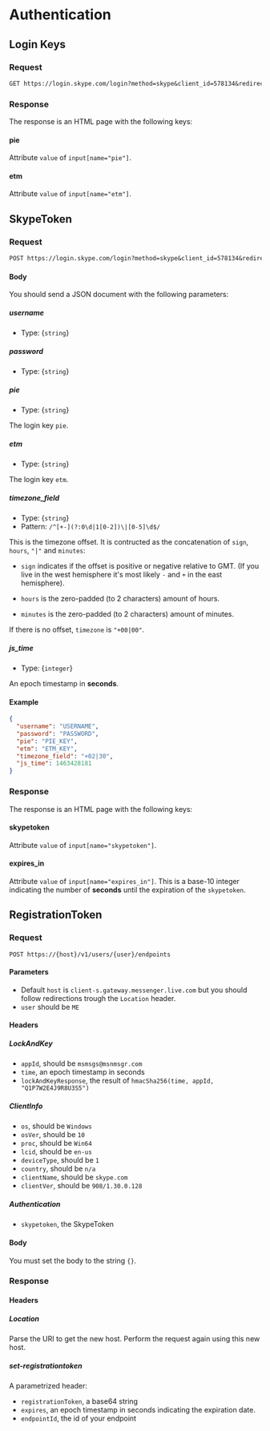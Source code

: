 # Authentication

## Login Keys

### Request

````txt
GET https://login.skype.com/login?method=skype&client_id=578134&redirect_uri=https%3A%2F%2Fweb.skype.com
````

### Response

The response is an HTML page with the following keys:

#### pie

Attribute `value` of `input[name="pie"]`.

#### etm

Attribute `value` of `input[name="etm"]`.

## SkypeToken

### Request

````txt
POST https://login.skype.com/login?method=skype&client_id=578134&redirect_uri=https%3A%2F%2Fweb.skype.com
````

#### Body

You should send a JSON document with the following parameters:

##### username

- Type: {`string`}

##### password

- Type: {`string`}

##### pie

- Type: {`string`}

The login key `pie`.

##### etm

- Type: {`string`}

The login key `etm`.

##### timezone_field

- Type: {`string`}
- Pattern: `/^[+-](?:0\d|1[0-2])\|[0-5]\d$/`

This is the timezone offset. It is contructed as the concatenation of `sign`, `hours`, `"|"` and `minutes`:

- `sign` indicates if the offset is positive or negative relative to GMT. (If you live in the west hemisphere it's most likely `-` and `+` in the east hemisphere).
 
- `hours` is the zero-padded (to 2 characters) amount of hours.

- `minutes` is the zero-padded (to 2 characters) amount of minutes.

If there is no offset, `timezone` is `"+00|00"`.

##### js_time

- Type: {`integer`}

An epoch timestamp in **seconds**.

#### Example

````json
{
  "username": "USERNAME",
  "password": "PASSWORD",
  "pie": "PIE_KEY",
  "etm": "ETM_KEY",
  "timezone_field": "+02|30",
  "js_time": 1463428181
}
````

### Response

The response is an HTML page with the following keys:

#### skypetoken

Attribute `value` of `input[name="skypetoken"]`.

#### expires_in

Attribute `value` of `input[name="expires_in"]`.
This is a base-10 integer indicating the number of **seconds** until the expiration of the `skypetoken`.

## RegistrationToken

### Request

````text
POST https://{host}/v1/users/{user}/endpoints
````

#### Parameters

- Default `host` is `client-s.gateway.messenger.live.com` but you should follow redirections trough the `Location` header.
- `user` should be `ME`

#### Headers

##### LockAndKey

- `appId`, should be `msmsgs@msnmsgr.com`
- `time`, an epoch timestamp in seconds
- `lockAndKeyResponse`, the result of `hmacSha256(time, appId, "Q1P7W2E4J9R8U3S5")`

##### ClientInfo

- `os`, should be `Windows`
- `osVer`, should be `10`
- `proc`, should be `Win64`
- `lcid`, should be `en-us`
- `deviceType`, should be `1`
- `country`, should be `n/a`
- `clientName`, should be `skype.com`
- `clientVer`, should be `908/1.30.0.128`

##### Authentication

- `skypetoken`, the SkypeToken

#### Body

You must set the body to the string `{}`.

### Response

#### Headers

##### Location

Parse the URI to get the new host. Perform the request again using this new host.

##### set-registrationtoken

A parametrized header:

- `registrationToken`, a base64 string
- `expires`, an epoch timestamp in seconds indicating the expiration date.
- `endpointId`, the id of your endpoint
